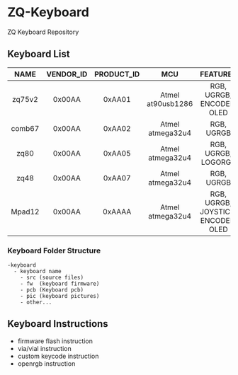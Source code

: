 # ZQ-Keyboard
ZQ Keyboard Repository

## Keyboard List
| NAME          | VENDOR_ID | PRODUCT_ID | MCU      	       | FEATURES                                     |
|:-------------:| :-------: | :--------: | :---------------: | :------------------------------------------: |
| zq75v2        | 0x00AA    | 0xAA01     | Atmel at90usb1286 | RGB, UGRGB, ENCODER, OLED                    |
| comb67        | 0x00AA    | 0xAA02     | Atmel atmega32u4  | RGB, UGRGB        |
| zq80          | 0x00AA    | 0xAA05     | Atmel atmega32u4  | RGB, UGRGB, LOGORGB                          |
| zq48          | 0x00AA    | 0xAA07     | Atmel atmega32u4  | RGB, UGRGB                                   |
| Mpad12        | 0x00AA    | 0xAAAA     | Atmel atmega32u4  | RGB, UGRGB, JOYSTICK, ENCODER, OLED          |

### Keyboard Folder Structure

    -keyboard
      - keyboard name
        - src (source files)
        - fw  (keyboard firmware)
        - pcb (Keyboard pcb)
        - pic (keyboard pictures)
        - other...

## Keyboard Instructions
- firmware flash instruction
- via/vial instruction
- custom keycode instruction
- openrgb instruction
